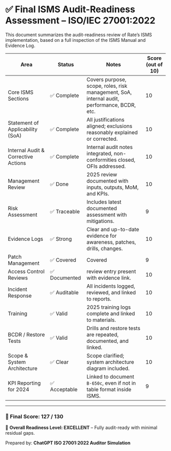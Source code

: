 # ✅ Final ISMS Audit-Readiness Assessment – ISO/IEC 27001:2022 

This document summarizes the audit-readiness review of Rate’s ISMS implementation, based on a full inspection of the ISMS Manual and Evidence Log.

| Area                                | Status       | Notes                                                                                          | Score (out of 10) |
|-------------------------------------|--------------|------------------------------------------------------------------------------------------------|-------------------|
| Core ISMS Sections                  | ✅ Complete   | Covers purpose, scope, roles, risk management, SoA, internal audit, performance, BCDR, etc.    | 10                |
| Statement of Applicability (SoA)    | ✅ Complete   | All justifications aligned; exclusions reasonably explained or corrected.                      | 10                |
| Internal Audit & Corrective Actions | ✅ Complete   | Internal audit notes integrated, non-conformities closed, OFIs addressed.                      | 10                |
| Management Review                   | ✅ Done       | 2025 review documented with inputs, outputs, MoM, and KPIs.                                    | 10                |
| Risk Assessment                     | ✅ Traceable  | Includes latest documented assessment with mitigations.                         | 9                 |
| Evidence Logs                       | ✅ Strong     | Clear and up-to-date evidence for awareness, patches, drills, changes.            | 10                |
| Patch Management                    | ✅ Covered    | Covered                    | 9                 |
| Access Control Reviews              | ✅ Documented | review entry present with evidence link.                                                  | 10                |
| Incident Response                   | ✅ Auditable  | All incidents logged, reviewed, and linked to reports.                                         | 10                |
| Training                            | ✅ Valid      | 2025 training logs complete and linked to materials.                                           | 10                |
| BCDR / Restore Tests                | ✅ Valid      | Drills and restore tests are repeated, documented, and linked.                                 | 10                |
| Scope & System Architecture         | ✅ Clear      | Scope clarified; system architecture diagram included.                                         | 10                |
| KPI Reporting for 2024              | ✅ Acceptable | Linked to document `B-650c`, even if not in table format inside ISMS.                          | 9                 |

---

### 🔢 Final Score: **127 / 130**

🎯 **Overall Readiness Level: EXCELLENT** – Fully audit-ready with minimal residual gaps.

Prepared by: **ChatGPT ISO 27001:2022 Auditor Simulation**
